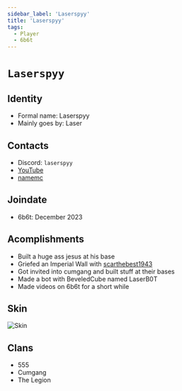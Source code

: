 ```yaml
---
sidebar_label: 'Laserspyy'
title: 'Laserspyy'
tags:
  - Player
  - 6b6t
---
```


# `Laserspyy`

## Identity
* Formal name: Laserspyy
* Mainly goes by: Laser

## Contacts
* Discord: `laserspyy`
* [YouTube](https://www.youtube.com/@Laserspy)
* [namemc](https://namemc.com/profile/Laserspyy.1)

## Joindate
* 6b6t: December 2023

## Acomplishments
* Built a huge ass jesus at his base
* Griefed an Imperial Wall with [scarthebest1943](../Players/scar.md)
* Got invited into cumgang and built stuff at their bases
* Made a bot with BeveledCube named LaserB0T
* Made videos on 6b6t for a short while

## Skin
![Skin](https://s.namemc.com/3d/skin/body.png?id=706494a6ba8deb40&model=classic&theta=30&phi=21&time=90&width=100&height=200)

## Clans
* 555
* Cumgang
* The Legion